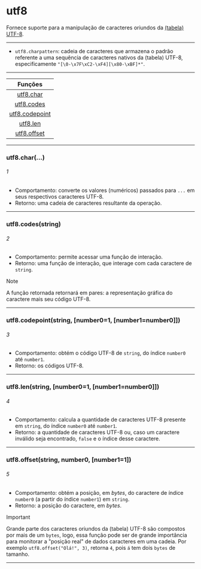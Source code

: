 # utf8
Fornece suporte para a manipulação de caracteres oriundos da
[(tabela) UTF-8](https://en.wikipedia.org/wiki/UTF-8 "Wikipedia").

---

* `utf8.charpattern`: cadeia de caracteres que armazena o padrão referente a uma sequência
de caracteres nativos da (tabela) UTF-8, especificamente
`"[\0-\x7F\xC2-\xF4][\x80-\xBF]*"`.

---

|Funções|
|:-:|
|[utf8.char](#1)     |
|[utf8.codes](#2)    |
|[utf8.codepoint](#3)|
|[utf8.len](#4)      |
|[utf8.offset](#5)   |

---

### utf8.char(...)
###### 1

* Comportamento: converte os valores (numéricos) passados para `...` em seus respectivos
caracteres UTF-8.
* Retorno: uma cadeia de caracteres resultante da operação.

---

### utf8.codes(string)
###### 2

* Comportamento: permite acessar uma função de interação.
* Retorno: uma função de interação, que interage com cada caractere de `string`.

> [!NOTE]
> A função retornada retornará em pares: a representação gráfica do caractere mais seu
> código UTF-8.

---

### utf8.codepoint(string, [number0=1, [number1=number0]])
###### 3

* Comportamento: obtém o código UTF-8 de `string`, do índice `number0` até `number1`.
* Retorno: os códigos UTF-8.

---

### utf8.len(string, [number0=1, [number1=number0]])
###### 4

* Comportamento: calcula a quantidade de caracteres UTF-8 presente em `string`, do índice
`number0` até `number1`.
* Retorno: a quantidade de caracteres UTF-8 ou, caso um caractere inválido seja encontrado,
`false` e o índice desse caractere.

---

### utf8.offset(string, number0, [number1=1])
###### 5

* Comportamento: obtém a posição, em *bytes*, do caractere de índice `number0` (a partir do
índice `number1`) em `string`.
* Retorno: a posição do caractere, em *bytes*.

> [!IMPORTANT]
> Grande parte dos caracteres oriundos da (tabela) UTF-8 são compostos por mais de um
> `bytes`, logo, essa função pode ser de grande importância para monitorar a "posição real"
> de dados caracteres em uma cadeia. Por exemplo `utf8.offset("Olá!", 3)`, retorna `4`,
> pois `á` tem dois `bytes` de tamanho.

---
